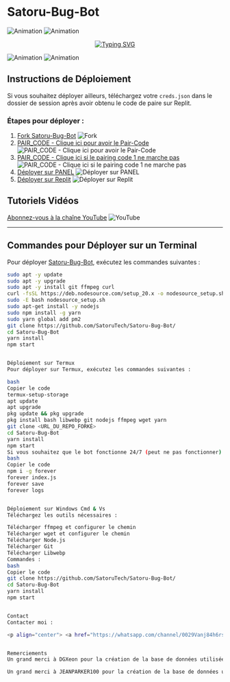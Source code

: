 # Satoru-Bug-Bot

![Animation](https://i.imgur.com/LyHic3i.gif)
![Animation](https://i.imgur.com/LyHic3i.gif)

<p align="center">
  <a href="https://git.io/typing-svg"><img src="https://readme-typing-svg.demolab.com?font=EB+Garamond&weight=800&size=28&duration=4000&pause=1000&random=false&width=435&lines=+Satoru-Bug-Bot;WHATSAPP+CRASH+x+BUG+BOT;DEVELOPPER+PAR+SatoruTech" alt="Typing SVG" /></a>
</p>

![Animation](https://i.imgur.com/LyHic3i.gif)
![Animation](https://i.imgur.com/LyHic3i.gif)

## Instructions de Déploiement

Si vous souhaitez déployer ailleurs, téléchargez votre `creds.json` dans le dossier de session après avoir obtenu le code de paire sur Replit.

### Étapes pour déployer :

1. [Fork Satoru-Bug-Bot](https://github.com/SatoruTech/Satoru-Bug-Bot/fork) ![Fork](https://img.shields.io/badge/Fork%20Satoru-Bug-Bot-black?style=for-the-badge&logo=stackshare)
2. [PAIR_CODE - Clique ici pour avoir le Pair-Code](https://replit.com/@SatoruTech/SatoruTech-Pair-Code?v=1) ![PAIR_CODE - Clique ici pour avoir le Pair-Code](https://img.shields.io/badge/PAIR_CODE-green)
3. [PAIR_CODE - Clique ici si le pairing code 1 ne marche pas](https://replit.com/@SatoruTech/SatoruTech-Pair-Code?v=1) ![PAIR_CODE - Clique ici si le pairing code 1 ne marche pas](https://img.shields.io/badge/PAIR_CODE-orange)
4. [Déployer sur PANEL](https://solarhosting.cc/) ![Déployer sur PANEL](https://img.shields.io/badge/-DEPLOYER%20SUR%20PANEL-pink?style=for-the-badge&logo=Cloudflare&logoColor=white)
5. [Déployer sur Replit](https://replit.com/@SatoruTech/Satoru-Bug-Bot) ![Déployer sur Replit](https://img.shields.io/badge/-DEPLOYER%20SUR%20REPLIT-orange?style=for-the-badge&logo=replit&logoColor=white)

## Tutoriels Vidéos

[Abonnez-vous à la chaîne YouTube](https://www.youtube.com/@SatoruTech) ![YouTube](https://img.shields.io/badge/Subscribe-ff0000?style=for-the-badge&logo=youtube&logoColor=ff000000&link=https://www.youtube.com/@SatoruTech)

---

## Commandes pour Déployer sur un Terminal

Pour déployer [Satoru-Bug-Bot](https://github.com/SatoruTech/Satoru-Bug-Bot/), exécutez les commandes suivantes :

```bash
sudo apt -y update
sudo apt -y upgrade
sudo apt -y install git ffmpeg curl
curl -fsSL https://deb.nodesource.com/setup_20.x -o nodesource_setup.sh
sudo -E bash nodesource_setup.sh
sudo apt-get install -y nodejs
sudo npm install -g yarn
sudo yarn global add pm2
git clone https://github.com/SatoruTech/Satoru-Bug-Bot/
cd Satoru-Bug-Bot
yarn install
npm start


Déploiement sur Termux
Pour déployer sur Termux, exécutez les commandes suivantes :

bash
Copier le code
termux-setup-storage
apt update
apt upgrade
pkg update && pkg upgrade
pkg install bash libwebp git nodejs ffmpeg wget yarn
git clone <URL_DU_REPO_FORKÉ>
cd Satoru-Bug-Bot
yarn install
npm start
Si vous souhaitez que le bot fonctionne 24/7 (peut ne pas fonctionner) :
bash
Copier le code
npm i -g forever
forever index.js
forever save
forever logs


Déploiement sur Windows Cmd & Vs
Téléchargez les outils nécessaires :

Télécharger ffmpeg et configurer le chemin
Télécharger wget et configurer le chemin
Télécharger Node.js
Télécharger Git
Télécharger Libwebp
Commandes :
bash
Copier le code
git clone https://github.com/SatoruTech/Satoru-Bug-Bot/
cd Satoru-Bug-Bot
yarn install
npm start


Contact
Contacter moi :

<p align="center"> <a href="https://whatsapp.com/channel/0029Vanj84h6rsQmGlOrMz1X"><img src="https://img.shields.io/badge/Join%20Official%20Channel-25D366?style=for-the-badge&logo=whatsapp&logoColor=white" /></a> <a href="https://www.youtube.com/@SatoruTech"><img src="https://img.shields.io/badge/Subscribe-ff0000?style=for-the-badge&logo=youtube&logoColor=ff000000&link=https://www.youtube.com/@SatoruTech" /></a> </p> <p align="center"> <img alt="Development" width="250" src="https://media2.giphy.com/media/W9tBvzTXkQopi/giphy.gif?cid=6c09b952xu6syi1fyqfyc04wcfk0qvqe8fd7sop136zxfjyn&ep=v1_internal_gif_by_id&rid=giphy.gif&ct=g" /> </p>


Remerciements
Un grand merci à DGXeon pour la création de la base de données utilisée par le bot Satoru Bug Bot. Votre contribution est essentielle au bon fonctionnement du projet, et nous sommes très reconnaissants pour votre travail acharné et votre expertise.

Un grand merci à JEANPARKER100 pour la création de la base de données utilisée par le bot Satoru Bug Bot. Votre contribution est essentielle au bon fonctionnement du projet, et nous sommes très reconnaissants pour votre travail acharné et votre expertise.
